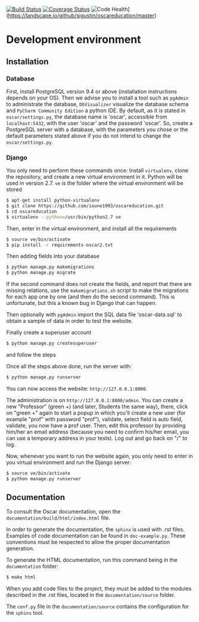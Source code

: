 [![Build Status](https://travis-ci.org/travis-ci/travis-web.svg?branch=master)](https://travis-ci.org/travis-ci/travis-web)
[![Coverage Status](https://coveralls.io/repos/github/sigustin/oscareducation/badge.svg?branch=master)](https://coveralls.io/github/sigustin/oscareducation?branch=master)
![Code Health](https://landscape.io/github/sigustin/oscareducation/master/landscape.svg?style=flat)](https://landscape.io/github/sigustin/oscareducation/master)

# Development environment

## Installation

### Database
First, install PostgreSQL version 9.4 or above
(installation instructions depends on your OS).
Then we advise you to install a tool such as
`pgAdmin` to administrate the database, `DbVisualizer`
visualize the database schema and
`PyCharm Community Edition` a python IDE. By default,
as it is stated in `oscar/settings.py`, the database
name is 'oscar', accessible from `localhost:5432`, with
the user 'oscar' and the password 'oscar'. So, create a
PostgreSQL server with a database, with the parameters 
you chose or the default parameters stated above if you 
do not intend to change the `oscar/settings.py`.

### Django
You only need to perform these commands once:
Install `virtualenv`, clone the repository, and
create a new virtual environment in it. Python
will be used in version 2.7. `ve` is the folder
where the virtual environment will be stored
```sh
$ apt-get install python-virtualenv
$ git clone https://github.com/ioune1993/oscareducation.git
$ cd oscareducation
$ virtualenv --python=/usr/bin/python2.7 ve
```

Then, enter in the virtual environment, and install
all the requirements
```sh
$ source ve/bin/activate
$ pip install -r requirements-oscar2.txt
```
Then adding fields into your database
```sh
$ python manage.py makemigrations
$ python manage.py migrate
```
If the second command does not create the fields, and report 
that there are missing relations, use the `makemigrations.sh` 
script to make the migrations for each app one by one (and then 
do the second command). This is unfortunate, but this a known 
bug in Django that can happen.

Then optionally with `pgAdmin` 
import the SQL data file 'oscar-data.sql' to obtain a sample 
of data in order to test the website.

Finally create a superuser account
```sh
$ python manage.py createsuperuser
```
and follow the steps

Once all the steps above done, run the server with:
```sh    
$ python manage.py runserver
```

You can now access the website: `http://127.0.0.1:8000`.

The administration is on `http://127.0.0.1:8000/admin`. You can
create a new "Professor" (green +) (and later, Students the same way), there, click on "green +" again to start a 
popup in which you'll create a new user (for example "prof" with password "prof"),
validate, select field is auto field, validate, you now have a prof user.
Then, edit this professor by providing him/her an email address (because
you need to confirm his/her email, you can use a temporary address in your tests).
Log out and go back on "/" to log.

Now, whenever you want to run the website again, you
only need to enter in you virtual environment and run
the Django server:
```sh
$ source ve/bin/activate
$ python manage.py runserver
```

## Documentation
To consult the Oscar documentation, open the
`documentation/build/html/index.html` file.

In order to generate the documentation, the `sphinx`
is used with .rst files. Examples of code documentation
can be found in `doc-example.py`. These conventions must
be respected to allow the proper documentation generation.

To generate the HTML documentation, run this command being in
the `documentation` folder:
```sh
$ make html
```

When you add code files to the project, they must be added to
the modules described in the .rst files, located in the
`documentation/source` folder.

The `conf.py` file in the `documentation/source` contains the
configuration for the `sphinx` tool.
